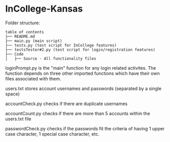 # InCollege-Kansas

Folder structure:

```
table of contents
├── README.md
├── main.py (main script)
├── tests.py (test script for InCollege features)
├── testsTester#2.py (test script for login/registration features)
├── Code
│   ├── Source - All functionality files
```

loginPrompt.py is the "main" function for any login related activites. The function depends on three other imported
functions which have their own files associated with them.

users.txt stores account usernames and passwords (separated by a single space)

accountCheck.py checks if there are duplicate usernames

accountCount.py checks if there are more than 5 accounts within the users.txt file

passwordCheck.py checks if the passwords fit the criteria of having 1 upper case character, 1 special case character, etc.
